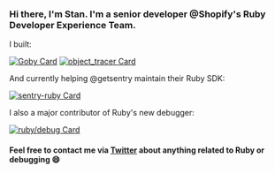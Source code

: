 ### Hi there, I'm Stan. I'm a senior developer @Shopify's Ruby Developer Experience Team.

I built:

[![Goby Card](https://github-readme-stats.vercel.app/api/pin/?username=goby-lang&repo=goby&theme=vue)](https://github.com/goby-lang/goby) [![object_tracer Card](https://github-readme-stats.vercel.app/api/pin/?username=st0012&repo=object_tracer&theme=vue)](https://github.com/st0012/object_tracer)

And currently helping @getsentry maintain their Ruby SDK:

[![sentry-ruby Card](https://github-readme-stats.vercel.app/api/pin/?username=getsentry&repo=sentry-ruby&theme=buefy)](https://github.com/getsentry/sentry-ruby)

I also a major contributor of Ruby's new debugger:

[![ruby/debug Card](https://github-readme-stats.vercel.app/api/pin/?username=ruby&repo=debug&theme=buefy)](https://github.com/ruby/debug)

#### Feel free to contact me via [Twitter](https://twitter.com/_st0012) about anything related to Ruby or debugging 😄
